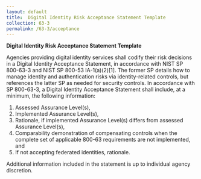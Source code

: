 ```yaml
---	
layout: default	
title:  Digital Identity Risk Acceptance Statement Template	
collection: 63-3	
permalink: /63-3/acceptance
---		
```


**Digital Identity Risk Acceptance Statement Template**

Agencies providing digital identity services shall codify their risk decisions in a Digital Identity Acceptance Statement, in accordance with NIST SP 800-63-3 and NIST SP 800-53 IA-1(a)(2)[1]. The former SP details how to manage identity and authentication risks via identity-related controls, but references the latter SP as needed for security controls.
In accordance with SP 800-63-3, a Digital Identity Acceptance Statement shall include, at a minimum, the following information: 
1.	Assessed Assurance Level(s),
2.	Implemented Assurance Level(s),
3.	Rationale, if implemented Assurance Level(s) differs from assessed Assurance Level(s),
4.	Comparability demonstration of compensating controls when the complete set of applicable 800-63 requirements are not implemented, and
5.	If not accepting federated identities, rationale.


Additional information included in the statement is up to individual agency discretion. 

